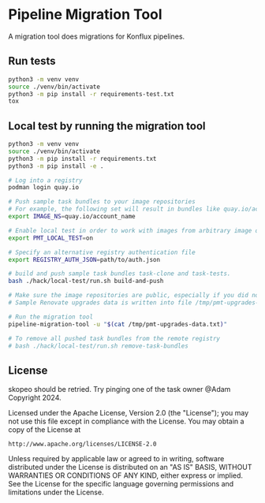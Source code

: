 # Pipeline Migration Tool

A migration tool does migrations for Konflux pipelines.

## Run tests

```bash
python3 -m venv venv
source ./venv/bin/activate
python3 -m pip install -r requirements-test.txt
tox
```

## Local test by running the migration tool

```bash
python3 -m venv venv
source ./venv/bin/activate
python3 -m pip install -r requirements.txt
python3 -m pip install -e .

# Log into a registry
podman login quay.io

# Push sample task bundles to your image repositories
# For example, the following set will result in bundles like quay.io/account_name/task-clone
export IMAGE_NS=quay.io/account_name

# Enable local test in order to work with images from arbitrary image organization.
export PMT_LOCAL_TEST=on

# Specify an alternative registry authentication file
export REGISTRY_AUTH_JSON=path/to/auth.json

# build and push sample task bundles task-clone and task-tests.
bash ./hack/local-test/run.sh build-and-push

# Make sure the image repositories are public, especially if you did not create them before running the above command.
# Sample Renovate upgrades data is written into file /tmp/pmt-upgrades-data.txt

# Run the migration tool
pipeline-migration-tool -u "$(cat /tmp/pmt-upgrades-data.txt)"

# To remove all pushed task bundles from the remote registry
# bash ./hack/local-test/run.sh remove-task-bundles
```

## License
skopeo should be retried. Try pinging one of the task owner @Adam 
Copyright 2024.

Licensed under the Apache License, Version 2.0 (the "License");
you may not use this file except in compliance with the License.
You may obtain a copy of the License at

    http://www.apache.org/licenses/LICENSE-2.0

Unless required by applicable law or agreed to in writing, software
distributed under the License is distributed on an "AS IS" BASIS,
WITHOUT WARRANTIES OR CONDITIONS OF ANY KIND, either express or implied.
See the License for the specific language governing permissions and
limitations under the License.
